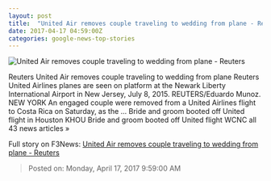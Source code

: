 ```yaml
---
layout: post
title:  "United Air removes couple traveling to wedding from plane - Reuters"
date: 2017-04-17 04:59:00Z
categories: google-news-top-stories
---
```


![United Air removes couple traveling to wedding from plane - Reuters](http://s4.reutersmedia.net/resources/r/?m=02&d=20170417&t=2&i=1180852909&w=&fh=545px&fw=&ll=&pl=&sq=&r=LYNXMPED3G03X)

Reuters United Air removes couple traveling to wedding from plane Reuters United Airlines planes are seen on platform at the Newark Liberty International Airport in New Jersey, July 8, 2015. REUTERS/Eduardo Munoz. NEW YORK An engaged couple were removed from a United Airlines flight to Costa Rica on Saturday, as the ... Bride and groom booted off United flight in Houston KHOU Bride and groom booted off United flight WCNC all 43 news articles »


Full story on F3News: [United Air removes couple traveling to wedding from plane - Reuters](http://www.f3nws.com/n/QgCGRH)

> Posted on: Monday, April 17, 2017 9:59:00 AM
